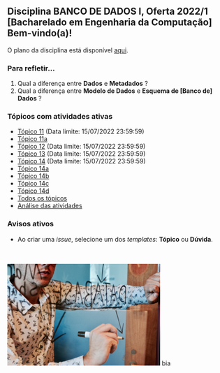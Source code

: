 ## Disciplina **BANCO DE DADOS I**, Oferta 2022/1<br>[Bacharelado em Engenharia da Computação]<br>Bem-vindo(a)!<br> 

O plano da disciplina está disponível [aqui](./media/bd-2022-1-bec-plano.pdf).<br>

### Para refletir...

1) Qual a diferença entre **Dados** e **Metadados** ?
2) Qual a diferença entre **Modelo de Dados** e **Esquema de [Banco de] Dados** ?

### Tópicos com atividades ativas

- [Tópico 11](./topicos/topico-11.md) (Data limite: 15/07/2022 23:59:59)<br>
- [Tópico 11a](./topicos/topico-11a.md)<br>
- [Tópico 12](./topicos/topico-12.md) (Data limite: 15/07/2022 23:59:59)<br>
- [Tópico 13](./topicos/topico-13.md) (Data limite: 15/07/2022 23:59:59)<br>
- [Tópico 14](./topicos/topico-14.md) (Data limite: 15/07/2022 23:59:59)<br>
- [Tópico 14a](./topicos/topico-14a.md)<br>
- [Tópico 14b](./topicos/topico-14b.md)<br>
- [Tópico 14c](./topicos/topico-14c.md)<br>
- [Tópico 14d](./topicos/topico-14d.md)<br>
- [Todos os tópicos](topicos/topicos.md)<br>
- [Análise das atividades](./media/bd-2022-1-bec-resumo.pdf)

### Avisos ativos

- Ao criar uma *issue*, selecione um dos *templates*: **Tópico** ou **Dúvida**.
<br>
<br>
<img src="./media/campaign-creators-IKHvOlZFCOg-unsplash.jpg" width="350">
bia
